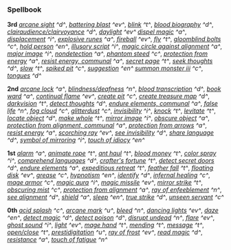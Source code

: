### **Spellbook**

**3rd**
*[arcane sight] ^d^*,
*[battering blast] ^ev^*,
*[blink] ^t^*,
*[blood biography] ^d^*,
*[clairaudience/clairvoyance] ^d^*,
*[daylight] ^ev^*
*[dispel magic] ^a^*,
*[displacement] ^i^*,
*[explosive runes] ^a^*,
*[fireball] ^ev^*,
*[fly] ^t^*,
*[gloomblind bolts] ^c^*,
*[hold person] ^en^*,
*[illusory script] ^i^*,
*[magic circle against alignment] ^a^*,
*[major image] ^i^*,
*[nondetection] ^a^*,
*[phantom steed] ^c^*,
*[protection from energy] ^a^*,
*[resist energy, communal] ^a^*,
*[secret page] ^t^*,
*[seek thoughts] ^d^*,
*[slow] ^t^*,
*[spiked pit] ^c^*,
*[suggestion] ^en^*
*[summon monster iii] ^c^*,
*[tongues] ^d^*

**2nd**
*[arcane lock] ^a^*,
*[blindness/deafness] ^n^*,
*[blood transcription] ^d^*,
*[book ward] ^a^*,
*[continual flame] ^ev^*,
*[create pit] ^c^*,
*[create treasure map] ^d^*,
*[darkvision] ^t^*,
*[detect thoughts] ^d^*,
*[endure elements, communal] ^a^*,
*[false life] ^n^*,
*[fog cloud] ^c^*,
*[glitterdust] ^c^*,
*[invisibility] ^i^*,
*[knock] ^t^*,
*[levitate] ^t^*,
*[locate object] ^d^*,
*[make whole] ^t^*,
*[mirror image] ^i^*,
*[obscure object] ^a^*,
*[protection from alignment, communal] ^a^*,
*[protection from arrows] ^a^*,
*[resist energy] ^a^*,
*[scorching ray] ^ev^*,
*[see invisibility] ^d^*,
*[share language] ^d^*,
*[symbol of mirroring] ^i^*,
*[touch of idiocy] ^en^*

**1st**
*[alarm] ^a^*,
*[animate rope] ^t^*,
*[ant haul] ^t^*,
*[blood money] ^t^*,
*[color spray] ^i^*,
*[comprehend languages] ^d^*,
*[crafter's fortune] ^t^*,
*[detect secret doors] ^d^*,
*[endure elements] ^a^*,
*[expeditious retreat] ^t^*,
*[feather fall] ^t^*,
*[floating disk] ^ev^*,
*[grease] ^c^*,
*[hypnotism] ^en^*,
*[identify] ^d^*,
*[infernal healing] ^c^*,
*[mage armor] ^c^*,
*[magic aura] ^i^*,
*[magic missile] ^ev^*,
*[mirror strike] ^t^*,
*[obscuring mist] ^c^*,
*[protection from alignment] ^a^*,
*[ray of enfeeblement] ^n^*,
*[see alignment] ^d^*,
*[shield] ^a^*,
*[sleep] ^en^*,
*[true strike] ^d^*,
*[unseen servant] ^c^*

**0th**
*[acid splash] ^c^*,
*[arcane mark] ^u^*,
*[bleed] ^n^*,
*[dancing lights] ^ev^*,
*[daze] ^en^*,
*[detect magic] ^d^*,
*[detect poison] ^d^*,
*[disrupt undead] ^n^*,
*[flare] ^ev^*,
*[ghost sound] ^i^*,
*[light] ^ev^*,
*[mage hand] ^t^*,
*[mending] ^t^*,
*[message] ^t^*,
*[open/close] ^t^*,
*[prestidigitation] ^u^*,
*[ray of frost] ^ev^*,
*[read magic] ^d^*,
*[resistance] ^a^*,
*[touch of fatigue] ^n^*

[5th]: #
  [modify memory]: :d20-spell:modify-memory

[3rd]: #
  [arcane sight]: :d20-spell:arcane-sight
  [battering blast]: :d20-spell:battering-blast
  [blink]: :d20-spell:blink
  [blood biography]: :d20-spell:blood-biography
  [clairaudience/clairvoyance]: :d20-spell:clairaudience-clairvoyance
  [daylight]: :d20-spell:daylight
  [dispel magic]: :d20-spell:dispel-magic
  [displacement]: :d20-spell:displacement
  [explosive runes]: :d20-spell:explosive-runes
  [fireball]: :d20-spell:fireball
  [fly]: :d20-spell:fly
  [gloomblind bolts]: :d20-spell:gloomblind-bolts
  [hold person]: :d20-spell:hold-person
  [illusory script]: :d20-spell:illusory-script
  [magic circle against alignment]: :d20-spell:magic-circle-against-evil
  [major image]: :d20-spell:major-image
  [nondetection]: :d20-spell:nondetection
  [phantom steed]: :d20-spell:phantom-steed
  [protection from energy]: :d20-spell:protection-from-energy
  [resist energy, communal]: :d20-spell:resist-energy
  [secret page]: :d20-spell:secret-page
  [seek thoughts]: :d20-spell:seek-thoughts
  [slow]: :d20-spell:slow
  [spiked pit]: :d20-spell:spiked-pit
  [suggestion]: :d20-spell:suggestion
  [summon monster iii]: :d20-spell:summon-monster#TOC-Summon-Monster-III
  [tongues]: :d20-spell:tongues

[2nd]: #
  [arcane lock]: :d20-spell:arcane-lock
  [blindness/deafness]: :d20-spell:blindness-deafness
  [blood transcription]: :d20-spell:blood-transcription
  [book ward]: :d20-spell:book-ward
  [continual flame]: :d20-spell:continual-flame
  [create pit]: :d20-spell:create-pit
  [create treasure map]: :d20-spell:create-treasure-map
  [darkvision]: :d20-spell:darkvision
  [detect thoughts]: :d20-spell:detect-thoughts
  [endure elements, communal]: :d20-spell:endure-elements
  [false life]: :d20-spell:false-life
  [fog cloud]: :d20-spell:fog-cloud
  [glitterdust]: :d20-spell:glitterdust
  [invisibility]: :d20-spell:invisibility
  [knock]: :d20-spell:knock
  [levitate]: :d20-spell:levitate
  [locate object]: :d20-spell:locate-object
  [make whole]: :d20-spell:make-whole
  [mirror image]: :d20-spell:mirror-image
  [obscure object]: :d20-spell:obscure-object
  [protection from alignment, communal]: :d20-spell:protection-from-alignment
  [protection from arrows]: :d20-spell:protection-from-arrows
  [resist energy]: :d20-spell:resist-energy
  [scorching ray]: :d20-spell:scorching-ray
  [see invisibility]: :d20-spell:see-invisibility
  [share language]: :d20-spell:share-language
  [symbol of mirroring]: :d20-spell:symbol-of-mirroring
  [touch of idiocy]: :d20-spell:touch-of-idiocy

[1st]: #
  [alarm]: :d20-spell:alarm
  [animate rope]: :d20-spell:animate-rope
  [ant haul]: :d20-spell:ant-haul
  [blood money]: :d20-spell:blood-money
  [color spray]: :d20-spell:color-spray
  [comprehend languages]: :d20-spell:comprehend-languages
  [crafter's fortune]: :d20-spell:crafter-s-fortune
  [detect secret doors]: :d20-spell:detect-secret-doors
  [endure elements]: :d20-spell:endure-elements
  [expeditious retreat]: :d20-spell:expeditious-retreat
  [feather fall]: :d20-spell:feather-fall
  [floating disk]: :d20-spell:floating-disk
  [grease]: :d20-spell:grease
  [hypnotism]: :d20-spell:hypnotism
  [identify]: :d20-spell:identify
  [infernal healing]: :d20-spell:infernal-healing
  [mage armor]: :d20-spell:mage-armor
  [magic aura]: :d20-spell:magic-aura
  [magic missile]: :d20-spell:magic-missile
  [mirror strike]: :d20-spell:mirror-strike
  [obscuring mist]: :d20-spell:obscuring-mist
  [protection from alignment]: :d20-spell:protection-from-evil
  [ray of enfeeblement]: :d20-spell:ray-of-enfeeblement
  [see alignment]: :d20-spell:see-alignment
  [shield]: :d20-spell:shield
  [sleep]: :d20-spell:sleep
  [true strike]: :d20-spell:true-strike
  [unseen servant]: :d20-spell:unseen-servant

[0th]: #
  [acid splash]: :d20-spell:acid-splash
  [arcane mark]: :d20-spell:arcane-mark
  [bleed]: :d20-spell:bleed
  [dancing lights]: :d20-spell:dancing-lights
  [daze]: :d20-spell:daze
  [detect magic]: :d20-spell:detect-magic
  [detect poison]: :d20-spell:detect-poison
  [disrupt undead]: :d20-spell:disrupt-undead
  [flare]: :d20-spell:flare
  [ghost sound]: :d20-spell:ghost-sound
  [light]: :d20-spell:light
  [mage hand]: :d20-spell:mage-hand
  [mending]: :d20-spell:mending
  [message]: :d20-spell:message
  [open/close]: :d20-spell:open-close
  [prestidigitation]: :d20-spell:prestidigitation
  [ray of frost]: :d20-spell:ray-of-frost
  [read magic]: :d20-spell:read-magic
  [resistance]: :d20-spell:resistance
  [touch of fatigue]: :d20-spell:touch-of-fatigue